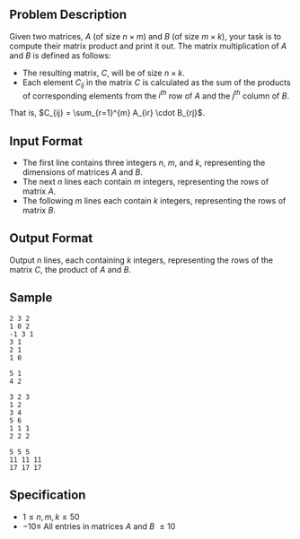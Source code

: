 ## Problem Description

Given two matrices, $A$ (of size $n \times m$) and $B$ (of size $m \times k$), your task is to compute their matrix product and print it out. The matrix multiplication of $A$ and $B$ is defined as follows:

- The resulting matrix, $C$, will be of size $n \times k$.
- Each element $C_{ij}$ in the matrix $C$ is calculated as the sum of the products of corresponding elements from the $i^{th}$ row of $A$ and the $j^{th}$ column of $B$.

That is, $C_{ij} = \sum_{r=1}^{m} A_{ir} \cdot B_{rj}$.

## Input Format

- The first line contains three integers $n$, $m$, and $k$, representing the dimensions of matrices $A$ and $B$.
- The next $n$ lines each contain $m$ integers, representing the rows of matrix $A$.
- The following $m$ lines each contain $k$ integers, representing the rows of matrix $B$.

## Output Format

Output $n$ lines, each containing $k$ integers, representing the rows of the matrix $C$, the product of $A$ and $B$.

## Sample

```input1
2 3 2
1 0 2
-1 3 1
3 1
2 1
1 0
```

```output1
5 1
4 2
```

```input2
3 2 3
1 2
3 4
5 6
1 1 1
2 2 2
```

```output2
5 5 5
11 11 11
17 17 17
```

## Specification

- $1 \leq n, m, k \leq 50$
- $-10 \leq$ All entries in matrices $A$ and $B$ $\leq 10$
